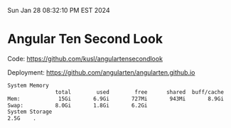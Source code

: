 Sun Jan 28 08:32:10 PM EST 2024

# Angular Ten Second Look

Code: https://github.com/kusl/angulartensecondlook

Deployment: https://github.com/angularten/angularten.github.io

```bash
System Memory
               total        used        free      shared  buff/cache   available
Mem:            15Gi       6.9Gi       727Mi       943Mi       8.9Gi       8.3Gi
Swap:          8.0Gi       1.8Gi       6.2Gi
System Storage
2.5G	.
```
```bash
